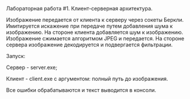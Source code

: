 Лабораторная работа #1. Клиент-серверная архитектура.

Изображение передается от клиента к серверу через сокеты Беркли. 
Имитируется искажение при передаче путем добавления шума к изображению.
На стороне клиента добавляется шум к изображению. Изображение сжимается алгоритмом JPEG и передается.
На стороне сервера изображение декодируется и подвергается фильтрации.

Запуск:

 Сервер - server.exe;
 
 Клиент - client.exe с аргументом: полный путь до изображения.
 
Все ошибки обрабатываются и текст выводится в консоли.
